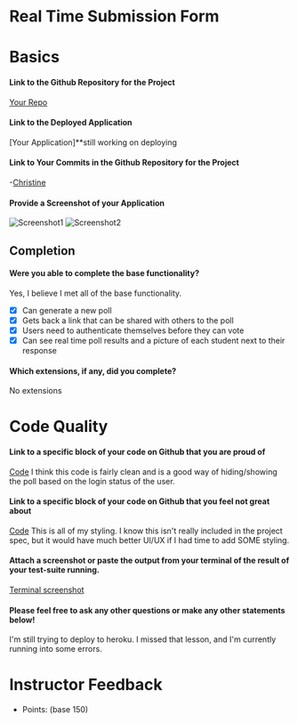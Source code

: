 # Real Time Submission Form

# Basics

#### Link to the Github Repository for the Project
[Your Repo](https://github.com/ccgamble/Real-Time)

#### Link to the Deployed Application
[Your Application]**still working on deploying

#### Link to Your Commits in the Github Repository for the Project

-[Christine](https://github.com/ccgamble/Real-Time/commits/master)


#### Provide a Screenshot of your Application

![Screenshot1](https://cloud.githubusercontent.com/assets/15853081/22710128/6bdbd9fc-ed39-11e6-8511-65e49ba1754d.png)
![Screenshot2](https://cloud.githubusercontent.com/assets/15853081/22710111/607337d6-ed39-11e6-8723-649a2d1dc669.png)

## Completion

#### Were you able to complete the base functionality?
Yes, I believe I met all of the base functionality.
- [x] Can generate a new poll
- [x] Gets back a link that can be shared with others to the poll
- [x] Users need to authenticate themselves before they can vote
- [x] Can see real time poll results and a picture of each student next to their response

#### Which extensions, if any, did you complete?
No extensions

# Code Quality

#### Link to a specific block of your code on Github that you are proud of
[Code](https://github.com/ccgamble/Real-Time/blob/master/public/poll.js#L19-L26)
I think this code is fairly clean and is a good way of hiding/showing the poll based on the login status of the user.

#### Link to a specific block of your code on Github that you feel not great about
[Code](https://github.com/ccgamble/Real-Time/blob/master/public/styles.css#L1-L7)
This is all of my styling. I know this isn't really included in the project spec, but it would have much better UI/UX if I had time to add SOME styling.

#### Attach a screenshot or paste the output from your terminal of the result of your test-suite running.
[Terminal screenshot](https://cloud.githubusercontent.com/assets/15853081/22713744/e9ac7938-ed46-11e6-950e-d4efe60a406d.png)


#### Please feel free to ask any other questions or make any other statements below!
I'm still trying to deploy to heroku. I missed that lesson, and I'm currently running into some errors.

# Instructor Feedback

- Points: (base 150)
